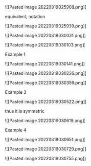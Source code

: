 
![[Pasted image 20220319025908.png]]

equivalent, notation

![[Pasted image 20220319025939.png]]

![[Pasted image 20220319030031.png]]

![[Pasted image 20220319030103.png]]


Example 1

![[Pasted image 20220319030141.png]]

![[Pasted image 20220319030226.png]]

![[Pasted image 20220319030356.png]]

Example 3


![[Pasted image 20220319030522.png]]

thus it is symmetric

![[Pasted image 20220319030619.png]]

Example 4

![[Pasted image 20220319030651.png]]

![[Pasted image 20220319030729.png]]


![[Pasted image 20220319030755.png]]



